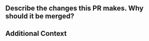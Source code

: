 ## Describe the changes this PR makes. Why should it be merged?

## Additional Context
<!--
Move all applicable items out of the comment:
- I have tested these changes on a VEX V5 brain.
- I have tested these changes in a simulator.
- These are breaking changes (semver: major).
- These are *only* non-code changes (e.g. documentation, README.md).
- These changes update the crate's interface (e.g. functions/modules added or changed).
-->
